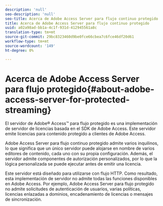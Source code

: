 ```yaml
---
description: 'null'
seo-description: 'null'
seo-title: Acerca de Adobe Access Server para flujo continuo protegido
title: Acerca de Adobe Access Server para flujo continuo protegido
uuid: a02a98ad-bb1a-4c1f-931d-412945561a8c
translation-type: tm+mt
source-git-commit: 29bc8323460d9be0fce66cbea7c6fce46df20d61
workflow-type: tm+mt
source-wordcount: '149'
ht-degree: 0%

---
```



# Acerca de Adobe Access Server para flujo protegido{#about-adobe-access-server-for-protected-streaming}

El servidor de Adobe® Access™ para flujo protegido es una implementación de servidor de licencias basada en el SDK de Adobe Access. Este servidor emite licencias para contenido protegido a clientes de Adobe Access.

Adobe Access Server para flujo continuo protegido admite varios inquilinos, lo que significa que un único servidor puede alojarse en nombre de varios editores de contenido, cada uno con su propia configuración. Además, el servidor admite componentes de autorización personalizados, por lo que la lógica personalizada se puede ejecutar antes de emitir una licencia.

Este servidor está diseñado para utilizarse con flujo HTTP. Como resultado, esta implementación de servidor no admite todas las funciones disponibles en Adobe Access. Por ejemplo, Adobe Access Server para flujo protegido no admite solicitudes de autenticación de usuarios, varias políticas, licencias enlazadas a dominios, encadenamiento de licencias o mensajes de sincronización.
